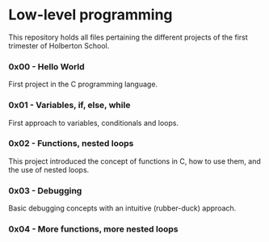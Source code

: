 # Low-level programming

This repository holds all files pertaining the different projects of the first trimester of Holberton School.

### 0x00 - Hello World

First project in the C programming language.

### 0x01 - Variables, if, else, while

First approach to variables, conditionals and loops.

### 0x02 - Functions, nested loops

This project introduced the concept of functions in C, how to use them, and the use of nested loops.

### 0x03 - Debugging

Basic debugging concepts with an intuitive (rubber-duck) approach.

### 0x04 - More functions, more nested loops
